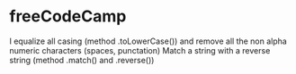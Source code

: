 # freeCodeCamp
I equalize all casing (method .toLowerCase()) and remove all the non alpha numeric characters (spaces, punctation)
Match a string with a reverse string (method .match() and .reverse())
